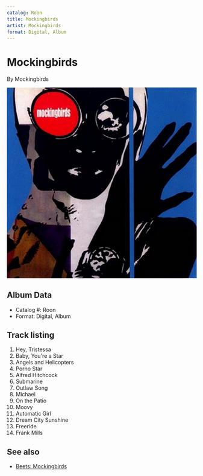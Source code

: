 ```yaml
---
catalog: Roon
title: Mockingbirds
artist: Mockingbirds
format: Digital, Album
---
```


# Mockingbirds

By Mockingbirds

![](../../assets/albumcovers/Mockingbirds-Mockingbirds.png)

## Album Data

- Catalog #: Roon
- Format: Digital, Album


## Track listing


1. Hey, Tristessa
2. Baby, You're a Star
3. Angels and Helicopters
4. Porno Star
5. Alfred Hitchcock
6. Submarine
7. Outlaw Song
8. Michael
9. On the Patio
10. Moovy
11. Automatic Girl
12. Dream City Sunshine
13. Freeride
14. Frank Mills


## See also

- [Beets: Mockingbirds](../../Beets/Mockingbirds/Mockingbirds.md)
